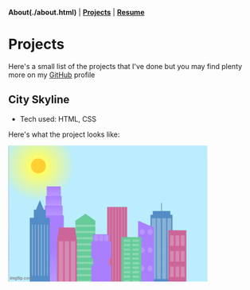 <b>About(./about.html)</b> | <b>[Projects](./projects.html)</b> | <b>[Resume](./resume.html)</b>

# Projects

 >
 >
Here's a small list of the projects that I've done but you may find plenty more on my <a href="https://github.com/MaiCodes-exe"> GitHub</a> profile







## City Skyline
* Tech used: HTML, CSS

Here's what the project looks like:

<img alt="Skyline Project" src="7b0pyu.gif"  width="400"/> 
